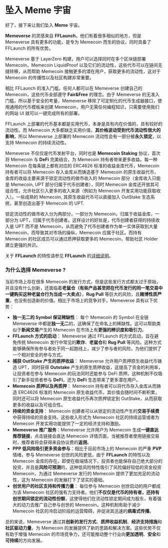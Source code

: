 # 坠入 Meme 宇宙

好了，接下来让我们坠入 **Meme** 宇宙。

**Memeverse** 的灵感来自 **FFLaunch**，他们有着很多相似的地方，但是 Memeverse 具有更多的功能，是专为 Memecoin 而生的协议，同时具备了 FFLaunch 的所有优势。

Memeverse 基于 LayerZero 构建，用户可以选择同时在多个区块链部署 Memecoin，Memecoin LiquidProof 以及它们的流动性，这些代币可以在链间无缝转移，从而帮助 Memecoin 接触更多的潜在用户，获取更多的流动性，这对于 Memecoin 的传播性以及社区构建非常重要。

相比 FFLaunch 的准入门槛，任何人都可以在 Memeverse 创建自己的 Memecoin，这些代币全部遵守 **Fair\&Free** 的理念。由于 Memeverse 的无准入门槛，所以基于安全的考量，Memeverse 移除了可定制化的代币生成器接口，使用通用的代币模板来创建 Memecoin，用户无需任何编程知识，只需要使用我们的网站 UI 就可以一键完成所有的部署。

FFLaunch 上部署的代币基本都是实用代币，本身是具有内在价值的，具有较好的流动性。而 Memecoin 大多都缺乏实用价值，**其价格波动受到代币流动性很大的影响**，所以 Memeverse 上部署的 Memecoin 流动性会有一部分被**永久锁定**，以支持 Memecoin 的持续流动性。

Memeverse 不仅仅是代币发射平台，同时也是 **Memecoin Staking** 协议，首次将 Memecoin 与 **DeFi** 完美结合，为 Memecoin 持有者带来更多收益。每一种 Memecoin 在每条链上都有对应的 ERC4626 标准的收益金库代币，Memecoin 持有者可以将 Memecoin 存入金库从而铸造基于 Memecoin 的原生收益代币，金库的收益主要来源于锁定流动性的做市收入的 Memecoin 部分（金库收入只能是 Memecoin, UPT 部分归属于代币创建者），同时 Memecoin 金库还开放其可组合性，允许社区引入更多的收入来源（例如为 Memecoin 开发实用功能获取收入）。一些成熟的 Memecoin, 其原生收益代币可以直接加入 OutStake 生态系统，甚至创造出基于 Memecoin 的 UPT.

锁定流动性的做市收入分为两部分，一部分为 Memecoin，归属于收益金库，一部分为 UPT，归属于代币创建者。这样设计的好处是，代币创建者获得的持续收入是 UPT 而不是 Memecoin，从而避免了代币创建者作为单一实体获取到大量 Memecoin，而导致其对市场的操纵，Memecoin 应属于社区。而持有 Memecoin 的社区成员可以通过质押获取更多的 Memecoin，帮助社区 Holder 建立更强的共识。

关于 **FFLaunch** 的特性请参见 **FFLaunch** 的[详细说明](https://outrun.gitbook.io/doc/v/zh/fflaunch)。

### **为什么选择 Memeverse ?**

当前市场上存在很多 Memecoin 的发行方式，但是这些发行方式都太过于原始，并且没有什么创新，还面临着**老鼠仓（有些产品甚至把在代币发行的同一笔交易中一键购买这种老鼠仓行为当成一大卖点）**，**Rug Pull** 等巨大的风险，且**赌博性质严重**，也没有创造新的价值。相比于市场上的竞争对手，Memeverse 具有以下优势：

* **独一无二的 Symbol 保证稀缺性**： 每个 Memecoin 的 Symbol 在全链 Memeverse 中都是**独一无二**的，这确保了在命名上的稀缺性。这可以帮助类似于**新闻交易**产生的 Memecoin 在市场上有**更强的辨识度和吸引力**。
* **FFLaunch 方式的启动**： Memeverse 通过 FFLaunch 的方式启动，旨在避免传统 Memecoin 发行中常见的**欺诈**、**老鼠仓**和 **Rug Pull** 等风险。这种方式能够确保所有参与者处于同一起跑线上，减少了参与者的风险，为他们提供了一个相对安全的参与方式。
* **捕获 OutStake 产生的质押收益**： Memeverse 允许用户质押原生收益代币铸造 UPT，同时获得 **Outstake** 产生的原生质押收益，这提高了资金的利用率，让投资者在参与 Memecoin 的玩法同时还能参与 DeFi 质押。这种机制不仅吸引了新手投资者参与 **DeFi**，还为 **DeFi** 生态带来了更多潜在用户。
* **Memecoin 质押以及再质押**： Memecoin 持有者可以将代币存入金库从而铸造 ERC4626 标准的 Memecoin 原生收益代币，其价值会随时间不断积累，同时还可以将 Memecoin 原生收益代币再次质押锁定到 OutStake，从而获取更多的收益以及可组合性。
* **持续的资金支持**： Memecoin 创建者可以从锁定的流动性产生的**交易手续费**中获得持续的资金支持。这些收入形式为 Memecoin 社区的持续运营或者为 Memecoin 开发实用功能提供了一定的经济支持和激励。
* **Memeverse 推广服务**：Memeverse 允许用户为 Memecoin 生成**一键直达推荐链接**，点击链接会直达 Memecoin 详情页面，当被推荐者使用链接交易时，推荐者将会获得来自协议费的**返佣**。
* **PPP 低风险吸引更多资金参与**：相比于目前市场上的 Memecoin 的严重 **PVP** 情绪，参与 Memeverse 创世的风险更低，由于 **FFLaunch** 的特性以及Memecoin 金库的存在，即使在极端情况下，投资者也能保存自己绝大部分的投资，并且是**风险可预测**的，这种低风险特性吸引了风险偏好较低的资金投资 Memecoin，为通过 Memeverse 发行的 Memecoin 提供了更加充足的流动性，这为 Memecoin 的发展打下了坚实的基础。
* **创世用户的社区支持和传播力量**： 每位参与 Memecoin 创世启动的用户都成为该 Memecoin 社区的强有力支持者。他们**不仅仅是代币的持有者，还持有创世期间锁定的流动性份额**，这使得他们在流动性锁定期间成为股东，有着强大的动力去推广自己参与创世的 Memecoin。这种机制有助于减少 Memecoin 社区的冷启动阶段的运营障碍，并促进其迅速的**病毒式传播**。

总的来说，Memeverse 通过其**创新的发行方式**、**质押收益机制**、**经济支持措施**和**社区驱动力量**，为 Memecoin 的发展提供了新的思路和解决方案。这些优势不仅有助于增强 Memecoin 的市场竞争力，还可能推动整个行业向**更加透明**、**安全**和**可持续**的方向发展。
